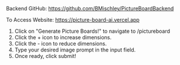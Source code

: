 Backend GitHub: https://github.com/BMischley/PictureBoardBackend

To Access Website: https://picture-board-ai.vercel.app
1. Click on "Generate Picture Boards!" to navigate to /pictureboard
2. Click the + icon to increase dimensions.
3. Click the - icon to reduce dimensions.
4. Type your desired image prompt in the input field.
5. Once ready, click submit!
